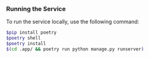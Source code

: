 ### Running the Service

To run the service locally, use the following command:

```bash
$pip install poetry
$poetry shell
$poetry install
$(cd .app/ && poetry run python manage.py runserver)
```
